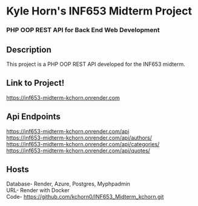 # Kyle Horn's INF653 Midterm Project  
### PHP OOP REST API for Back End Web Development  

## Description  
This project is a PHP OOP REST API developed for the INF653 midterm. 

## Link to Project!
https://inf653-midterm-kchorn.onrender.com

## Api Endpoints
https://inf653-midterm-kchorn.onrender.com/api  
https://inf653-midterm-kchorn.onrender.com/api/authors/  
https://inf653-midterm-kchorn.onrender.com/api/categories/  
https://inf653-midterm-kchorn.onrender.com/api/quotes/  

## Hosts
Database- Render, Azure, Postgres, Myphpadmin  
URL- Render with Docker  
Code- https://github.com/kchorn0/INF653_Midterm_kchorn.git  
